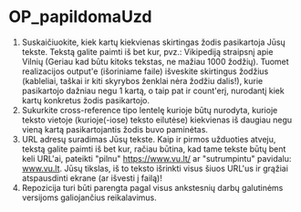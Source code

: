 # OP_papildomaUzd

   1. Suskaičiuokite, kiek kartų kiekvienas skirtingas žodis pasikartoja Jūsų tekste. Tekstą galite paimti iš bet kur, pvz.: Vikipediją straipsnį apie Vilnių (Geriau kad būtu kitoks tekstas, ne mažiau 1000 žodžių). Tuomet realizacijos output'e (išoriniame faile) išveskite skirtingus žodžius (kableliai, taškai ir kiti skyrybos ženklai nėra žodžiu dalis!), kurie pasikartojo dažniau negu 1 kartą, o taip pat ir count'erį, nurodantį kiek kartų konkretus žodis pasikartojo.
   2. Sukurkite cross-reference tipo lentelę kurioje būtų nurodyta, kurioje teksto vietoje (kurioje(-iose) teksto eilutėse) kiekvienas iš daugiau negu vieną kartą pasikartojantis žodis buvo paminėtas.
   3. URL adresų suradimas Jūsų tekste. Kaip ir pirmos užduoties atveju, tekstą galite paimti iš bet kur, račiau būtina, kad tame tekste būtų bent keli URL'ai, pateikti "pilnu" https://www.vu.lt/ ar "sutrumpintu" pavidalu: www.vu.lt. Jūsų tikslas, iš to teksto išrinkti visus šiuos URL'us ir grąžiai atspausdinti ekrane (ar išvesti į failą)!
   4. Repozicija turi būti parengta pagal visus ankstesnių darbų galutinėms versijoms galiojančius reikalavimus.
